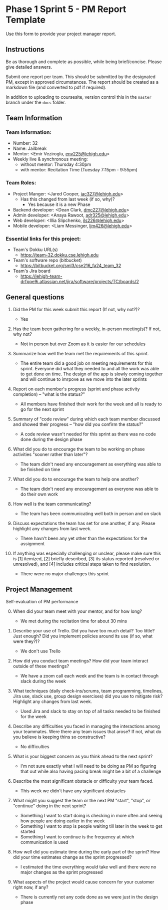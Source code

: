 # Phase 1 Sprint 5 - PM Report Template
Use this form to provide your project manager report. 

<!-- PM: When editing this template for your submission, you may remove this section -->
## Instructions
Be as thorough and complete as possible, while being brief/concise. Please give detailed answers.

Submit one report per team. This should be submitted by the designated PM, except in approved circumstances. The report should be created as a markdown file (and converted to pdf if required).

In addition to uploading to coursesite, version control this in the `master` branch under the `docs` folder.

## Team Information

### Team Information:

* Number: 32
* Name: Jailbreak
* Mentor: <Emir Veziroglu, env225@lehigh.edu>
* Weekly live & synchronous meeting:
    * without mentor: Thursday 4:30pm
    * with mentor: Recitation Time (Tuesday 7:15pm - 9:55pm)

### Team Roles:

* Project Manger: <Jared Cooper, jac327@lehigh.edu>
    * Has this changed from last week (if so, why)?
        * Yes because it is a new Phase
* Backend developer: <Dean Clark, dmc227@lehigh.edu>
* Admin developer: <Anaya Rawoot, adr325@lehigh.edu>
* Web developer: <Illia Slipchenko, ils226@lehigh.edu>
* Mobile developer: <Liam Messinger, ljm426@lehigh.edu>

### Essential links for this project:

* Team's Dokku URL(s)
    * <https://team-32.dokku.cse.lehigh.edu>
* Team's software repo (bitbucket)
    * <https://bitbucket.org/sml3/cse216_fa24_team_32>
* Team's Jira board
    * <https://lehigh-team-drfppe9i.atlassian.net/jira/software/projects/TC/boards/2>


## General questions

1. Did the PM for this week submit this report (If not, why not?)? 
    * Yes

2. Has the team been gathering for a weekly, in-person meeting(s)? If not, why not?
    * Not in person but over Zoom as it is easier for our schedules

3. Summarize how well the team met the requirements of this sprint.
    * The entire team did a good job on meeting requirements for this sprint. Everyone did what they needed to and all the work was able to get done on time. The design of the app is slowly coming together and will continue to imrpove as we move into the later sprints

4. Report on each member's progress (sprint and phase activity completion) – "what is the status?"
    * All members have finished their work for the week and all is ready to go for the next sprint

5. Summary of "code review" during which each team member discussed and showed their progress – "how did you confirm the status?"
    * A code review wasn't needed for this sprint as there was no code done during the design phase

6. What did you do to encourage the team to be working on phase activities "sooner rather than later"?
    * The team didn't need any encouragement as everything was able to be finished on time

7. What did you do to encourage the team to help one another?
    * The team didn't need any encouragement as everyone was able to do their own work

8. How well is the team communicating?
    * The team has been communicating well both in person and on slack

9. Discuss expectations the team has set for one another, if any. Please highlight any changes from last week.
    * There havn't been any yet other than the expectations for the assignment

10. If anything was especially challenging or unclear, please make sure this is [1] itemized, [2] briefly described, [3] its status reported (resolved or unresolved), and [4] includes critical steps taken to find resolution.
    * There were no major challenges this sprint


## Project Management
Self-evaluation of PM performance

0. When did your team meet with your mentor, and for how long?
    * We met during the recitation time for about 30 mins

1. Describe your use of Trello.  Did you have too much detail?  Too little?  Just enough? Did you implement policies around its use (if so, what were they?)?
    * We don't use Trello

2. How did you conduct team meetings?  How did your team interact outside of these meetings?
    * We have a zoom call each week and the team is in contact through slack during the week

3. What techniques (daily check-ins/scrums, team programming, timelines, Jira use, slack use, group design exercises) did you use to mitigate risk? Highlight any changes from last week.
    * Used Jira and slack to stay on top of all tasks needed to be finished for the week

4. Describe any difficulties you faced in managing the interactions among your teammates. Were there any team issues that arose? If not, what do you believe is keeping thins so constructive?
    * No difficulties

5. What is your biggest concern as you think ahead to the next sprint?
    * I'm not sure exactly what I will need to be doing as PM so figuring that out while also having pacing break might be a bit of a challenge

6. Describe the most significant obstacle or difficulty your team faced.
    * This week we didn't have any significant obstacles

7. What might you suggest the team or the next PM "start", "stop", or "continue" doing in the next sprint?
    * Something I want to start doing is checking in more often and seeing how people are doing earlier in the week
    * Something I want to stop is people waiting till later in the week to get started
    * Something I want to continue is the frequency at which communication is used

8. How well did you estimate time during the early part of the sprint? How did your time estimates change as the sprint progressed?
    * I estimated the time everything would take well and there were no major changes as the sprint progressed

9. What aspects of the project would cause concern for your customer right now, if any?
    * There is currently not any code done as we were just in the design phase